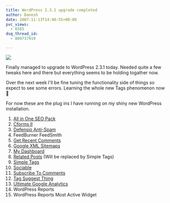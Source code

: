 ```yaml
---
title: WordPress 2.3.1 upgrade completed
author: Danesh
date: 2007-11-13T14:40:55+00:00
pvc_views:
  - 6565
dsq_thread_id:
  - 889737919

---
```

![][1]

Finally managed to upgrade to WordPress 2.3.1 today. Needed quite a few tweaks here and there but everything seems to be holding togather now.

Over the next week I'll be fine tuning the functionality side of things so expect to see some errors. Learning the whole new Tags phenomenon now 🙂

For now these are the plug ins I have running on my shiny new WordPress installation.

  1. [All in One SEO Pack][2]
  2. [Cforms II][3]
  3. [Defensio Anti-Spam][4]
  4. FeedBurner FeedSmith
  5. [Get Recent Comments][5]
  6. [Google XML Sitemaps][6]
  7. [My Dashboard][7]
  8. [Related Posts][8] (Will be replaced by Simple Tags)
  9. [Simple Tags][9]
 10. [Sociable][10]
 11. [Subscribe To Comments][11]
 12. [Tag Suggest Thing][12]
 13. [Ultimate Google Analytics][13]
 14. WordPress Reports
 15. WordPress Reports Most Active Widget

 [1]: http://img212.imageshack.us/img212/1458/wp20squarebuttonhm5.gif
 [2]: http://wp.uberdose.com/2007/03/24/all-in-one-seo-pack/
 [3]: http://www.deliciousdays.com/cforms-plugin
 [4]: http://defensio.com/
 [5]: http://blog.jodies.de/archiv/2004/11/13/recent-comments/
 [6]: http://www.arnebrachhold.de/redir/sitemap-home/
 [7]: http://dev.clearskys.net/Wordpress/MyDashboard
 [8]: http://www.w-a-s-a-b-i.com/archives/2006/02/02/wordpress-related-entries-20/
 [9]: http://wordpress.org/extend/plugins/simple-tags
 [10]: http://push.cx/sociable
 [11]: http://txfx.net/code/wordpress/subscribe-to-comments/
 [12]: http://www.neato.co.nz/wordpress-things/tag-suggest-thing
 [13]: http://www.oratransplant.nl/uga